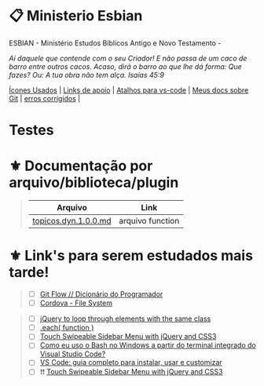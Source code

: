 # :clipboard: Ministerio Esbian
ESBIAN - Ministério Estudos Bíblicos Antigo e Novo Testamento -

_Ai daquele que contende com o seu Criador! E não passa de um caco de barro entre outros cacos. Acaso, dirá o barro ao que lhe dá forma: Que fazes? Ou: A tua obra não tem alça. Isaías 45:9_

[Ícones Usados](https://github.com/H7W/M.-ESBIAN/blob/master/www/ASSETS/GITHUB/PAGES/links%20%C3%8Dcones.md) |
[Links de apoio](https://github.com/H7W/M.-ESBIAN/blob/master/www/ASSETS/GITHUB/PAGES/links.apoio.md) |
[Atalhos para vs-code](https://github.com/H7W/M.-ESBIAN/blob/master/www/ASSETS/GITHUB/PAGES/atalhos.vscode.md#git-sair-para) |
[Meus docs sobre Git](https://github.com/H7W/M.-ESBIAN/blob/master/www/ASSETS/GITHUB/PAGES/meus.docs.sobre.Git.md) | 
[erros corrígidos](https://github.com/H7W/M.-ESBIAN/blob/master/www/ASSETS/GITHUB/PAGES/erros.corrigidos.md) | 

# Testes
# ⚜️ Documentação por arquivo/biblioteca/plugin
> Arquivo | Link |
> :---: | :---: |
> [topicos.dyn.1.0.0.md]() | arquivo function |

# ⚜️ Link's para serem estudados mais tarde!

> - [ ] [Git Flow // Dicionário do Programador](https://youtu.be/oweffeS8TRc)
> - [ ] [Cordova - File System](https://www.tutorialspoint.com/cordova/cordova_file_system.htm)

> - [ ] [jQuery to loop through elements with the same class](https://stackoverflow.com/questions/4735342/jquery-to-loop-through-elements-with-the-same-class)
> - [ ] [.each( function )](https://api.jquery.com/each/)
> - [ ] [Touch Swipeable Sidebar Menu with jQuery and CSS3](https://www.jqueryscript.net/menu/Touch-Swipeable-Sidebar-Menu-with-jQuery-CSS3.html)
> - [ ] [Como eu uso o Bash no Windows a partir do terminal integrado do Visual Studio Code?](https://www.ti-enxame.com/pt/visual-studio-code/como-eu-uso-o-bash-no-windows-partir-do-terminal-integrado-do-visual-studio-code/831447545/)
> - [ ] [VS Code: guia completo para instalar, usar e customizar](https://blog.betrybe.com/ferramentas/vs-code-guia-completo/)
> - [ ] ❗❗ [Touch Swipeable Sidebar Menu with jQuery and CSS3](https://www.jqueryscript.net/menu/Touch-Swipeable-Sidebar-Menu-with-jQuery-CSS3.html)
